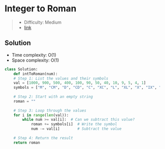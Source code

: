 # Integer to Roman

> - Difficulty: Medium
> - [link](https://leetcode.com/problems/integer-to-roman/)

## Solution
- Time complexity: O(1)
- Space complexity: O(1)

```python
class Solution:
    def intToRoman(num):
    # Step 1: List the values and their symbols
    val = [1000, 900, 500, 400, 100, 90, 50, 40, 10, 9, 5, 4, 1]
    symbols = ["M", "CM", "D", "CD", "C", "XC", "L", "XL", "X", "IX", "V", "IV", "I"]
    
    # Step 2: Start with an empty string
    roman = ""
    
    # Step 3: Loop through the values
    for i in range(len(val)):
        while num >= val[i]:  # Can we subtract this value?
            roman += symbols[i]  # Write the symbol
            num -= val[i]        # Subtract the value
    
    # Step 4: Return the result
    return roman

```